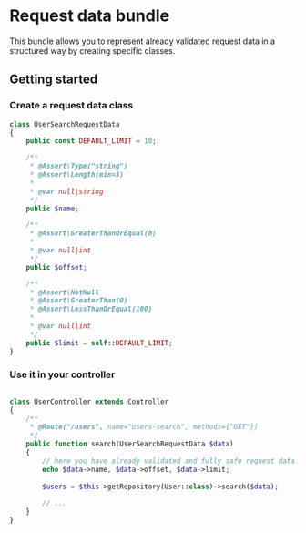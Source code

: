 # Request data bundle

This bundle allows you to represent already validated request data in a structured way by creating specific classes.


## Getting started

### Create a request data class
 
```php
class UserSearchRequestData
{
    public const DEFAULT_LIMIT = 10;

    /**
     * @Assert\Type("string")
     * @Assert\Length(min=3)
     *
     * @var null|string
     */
    public $name;

    /**
     * @Assert\GreaterThanOrEqual(0)
     *
     * @var null|int
     */
    public $offset;

    /**
     * @Assert\NotNull
     * @Assert\GreaterThan(0)
     * @Assert\LessThanOrEqual(100)
     *
     * @var null|int
     */
    public $limit = self::DEFAULT_LIMIT;
}
```

### Use it in your controller

```php

class UserController extends Controller
{
    /**
     * @Route("/users", name="users-search", methods={"GET"})
     */
    public function search(UserSearchRequestData $data)
    {
        // here you have already validated and fully safe request data.
        echo $data->name, $data->offset, $data->limit;
        
        $users = $this->getRepository(User::class)->search($data);
        
        // ...
    }
}
```
